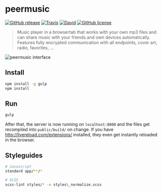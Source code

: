 # peermusic

[![GitHub release](https://img.shields.io/github/release/peermusic/desktop.svg?style=flat-square)](https://github.com/peermusic/desktop/releases)
[![Travis](https://img.shields.io/travis/peermusic/desktop.svg?style=flat-square)](https://travis-ci.org/peermusic/desktop)
[![David](https://img.shields.io/david/peermusic/desktop.svg?style=flat-square)]()
[![GitHub license](https://img.shields.io/github/license/peermusic/desktop.svg?style=flat-square)](https://github.com/peermusic/desktop/blob/master/LICENSE)

> Music player in a browsertab that works with your own mp3 files and can share music with your friends and own devices automatically. Features fully encrypted communication with all endpoints, cover art, radio, favorites, ...

![peermusic interface](http://i.imgur.com/6K1W5mQ.png)

## Install

```sh
npm install -g gulp
npm install
```

## Run

```sh
gulp
```

After that, the server is now running on `localhost:8000` and the files get recompiled into `public/build/` on change. 
If you have http://livereload.com/extensions/ installed, they even get instantly reloaded in the browser.

## Styleguides

```sh
# Javascript
standard app/**/*

# SCSS
scss-lint styles/* -e styles\_normalize.scss
```
